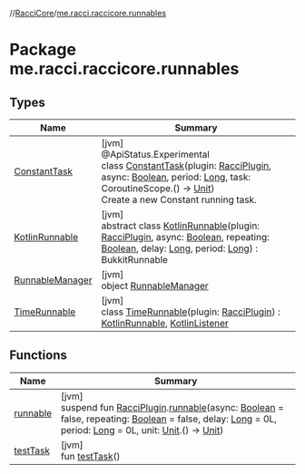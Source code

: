 //[RacciCore](../../index.md)/[me.racci.raccicore.runnables](index.md)

# Package me.racci.raccicore.runnables

## Types

| Name | Summary |
|---|---|
| [ConstantTask](-constant-task/index.md) | [jvm]<br>@ApiStatus.Experimental<br>class [ConstantTask](-constant-task/index.md)(plugin: [RacciPlugin](../me.racci.raccicore/-racci-plugin/index.md), async: [Boolean](https://kotlinlang.org/api/latest/jvm/stdlib/kotlin/-boolean/index.html), period: [Long](https://kotlinlang.org/api/latest/jvm/stdlib/kotlin/-long/index.html), task: CoroutineScope.() -&gt; [Unit](https://kotlinlang.org/api/latest/jvm/stdlib/kotlin/-unit/index.html))<br>Create a new Constant running task. |
| [KotlinRunnable](-kotlin-runnable/index.md) | [jvm]<br>abstract class [KotlinRunnable](-kotlin-runnable/index.md)(plugin: [RacciPlugin](../me.racci.raccicore/-racci-plugin/index.md), async: [Boolean](https://kotlinlang.org/api/latest/jvm/stdlib/kotlin/-boolean/index.html), repeating: [Boolean](https://kotlinlang.org/api/latest/jvm/stdlib/kotlin/-boolean/index.html), delay: [Long](https://kotlinlang.org/api/latest/jvm/stdlib/kotlin/-long/index.html), period: [Long](https://kotlinlang.org/api/latest/jvm/stdlib/kotlin/-long/index.html)) : BukkitRunnable |
| [RunnableManager](-runnable-manager/index.md) | [jvm]<br>object [RunnableManager](-runnable-manager/index.md) |
| [TimeRunnable](-time-runnable/index.md) | [jvm]<br>class [TimeRunnable](-time-runnable/index.md)(plugin: [RacciPlugin](../me.racci.raccicore/-racci-plugin/index.md)) : [KotlinRunnable](-kotlin-runnable/index.md), [KotlinListener](../me.racci.raccicore.utils.extensions/-kotlin-listener/index.md) |

## Functions

| Name | Summary |
|---|---|
| [runnable](runnable.md) | [jvm]<br>suspend fun [RacciPlugin](../me.racci.raccicore/-racci-plugin/index.md).[runnable](runnable.md)(async: [Boolean](https://kotlinlang.org/api/latest/jvm/stdlib/kotlin/-boolean/index.html) = false, repeating: [Boolean](https://kotlinlang.org/api/latest/jvm/stdlib/kotlin/-boolean/index.html) = false, delay: [Long](https://kotlinlang.org/api/latest/jvm/stdlib/kotlin/-long/index.html) = 0L, period: [Long](https://kotlinlang.org/api/latest/jvm/stdlib/kotlin/-long/index.html) = 0L, unit: [Unit](https://kotlinlang.org/api/latest/jvm/stdlib/kotlin/-unit/index.html).() -&gt; [Unit](https://kotlinlang.org/api/latest/jvm/stdlib/kotlin/-unit/index.html)) |
| [testTask](test-task.md) | [jvm]<br>fun [testTask](test-task.md)() |
